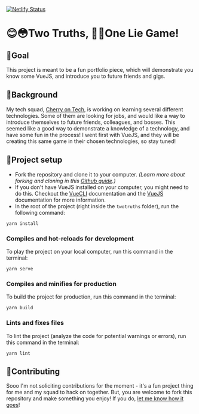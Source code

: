 [![Netlify Status](https://api.netlify.com/api/v1/badges/73c4fa9a-b872-4a4c-9de8-1ea01dc5becb/deploy-status)](https://app.netlify.com/sites/twotruths/deploys)

# 😊😳Two Truths, 🤥🤭One Lie Game!

## 🎯Goal

This project is meant to be a fun portfolio piece, which will demonstrate you know some VueJS, and introduce you to future friends and gigs.

## 📖Background

My tech squad, [Cherry on Tech](https://cherryon.tech), is working on learning several different technologies. Some of them are looking for jobs, and would like a way to introduce themselves to future friends, colleagues, and bosses. This seemed like a good way to demonstrate a knowledge of a technology, and have some fun in the process! I went first with VueJS, and they will be creating this same game in their chosen technologies, so stay tuned!

## 🧩Project setup

- Fork the repository and clone it to your computer. _(Learn more about forking and cloning in this [Github guide](https://guides.github.com/activities/forking/).)_
- If you don't have VueJS installed on your computer, you might need to do this. Checkout the [VueCLI](https://cli.vuejs.org/guide/installation.html) documentation and the [VueJS](https://vuejs.org/v2/guide/#Getting-Started) documentation for more information.
- In the root of the project (right inside the `twotruths` folder), run the following command:

```
yarn install
```

### Compiles and hot-reloads for development

To play the project on your local computer, run this command in the terminal:

```
yarn serve
```

### Compiles and minifies for production

To build the project for production, run this command in the terminal:

```
yarn build
```

### Lints and fixes files

To lint the project (analyze the code for potential warnings or errors), run this command in the terminal:

```
yarn lint
```

## 🌼Contributing

Sooo I'm not soliciting contributions for the moment - it's a fun project thing for me and my squad to hack on together. But, you are welcome to fork this repository and make something you enjoy! If you do, [let me know how it goes](https://twitter.com/novelladev)!
